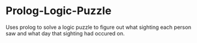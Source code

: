 # Prolog-Logic-Puzzle
Uses prolog to solve a logic puzzle to figure out what sighting each person saw and what day that sighting had occured on.

